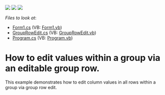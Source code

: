 <!-- default badges list -->
![](https://img.shields.io/endpoint?url=https://codecentral.devexpress.com/api/v1/VersionRange/128628349/13.1.4%2B)
[![](https://img.shields.io/badge/Open_in_DevExpress_Support_Center-FF7200?style=flat-square&logo=DevExpress&logoColor=white)](https://supportcenter.devexpress.com/ticket/details/E3065)
[![](https://img.shields.io/badge/📖_How_to_use_DevExpress_Examples-e9f6fc?style=flat-square)](https://docs.devexpress.com/GeneralInformation/403183)
<!-- default badges end -->
<!-- default file list -->
*Files to look at*:

* [Form1.cs](./CS/EditableGroupRow/Form1.cs) (VB: [Form1.vb](./VB/EditableGroupRow/Form1.vb))
* [GroupRowEdit.cs](./CS/EditableGroupRow/GroupRowEdit.cs) (VB: [GroupRowEdit.vb](./VB/EditableGroupRow/GroupRowEdit.vb))
* [Program.cs](./CS/EditableGroupRow/Program.cs) (VB: [Program.vb](./VB/EditableGroupRow/Program.vb))
<!-- default file list end -->
# How to edit values within a group via an editable group row.


<p>This example demonstrates how to edit column values in all rows within a group via group row edit.</p>

<br/>


